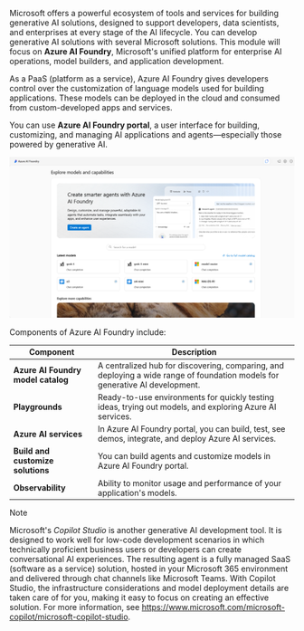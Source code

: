 Microsoft offers a powerful ecosystem of tools and services for building generative AI solutions, designed to support developers, data scientists, and enterprises at every stage of the AI lifecycle. You can develop generative AI solutions with several Microsoft solutions. This module will focus on **Azure AI Foundry**, Microsoft's unified platform for enterprise AI operations, model builders, and application development. 

As a PaaS (platform as a service), Azure AI Foundry gives developers control over the customization of language models used for building applications. These models can be deployed in the cloud and consumed from custom-developed apps and services. 

You can use **Azure AI Foundry portal**, a user interface for building, customizing, and managing AI applications and agents—especially those powered by generative AI. 

![Screenshot of Azure AI Foundry.](../media/foundry-home-page.png)

Components of Azure AI Foundry include: 

|**Component**|**Description**|
|-|-|
|**Azure AI Foundry model catalog**|A centralized hub for discovering, comparing, and deploying a wide range of foundation models for generative AI development.| 
|**Playgrounds**|Ready-to-use environments for quickly testing ideas, trying out models, and exploring Azure AI services.|
|**Azure AI services**|In Azure AI Foundry portal, you can build, test, see demos, integrate, and deploy Azure AI services.|
|**Build and customize solutions**|You can build agents and customize models in Azure AI Foundry portal.|
|**Observability**|Ability to monitor usage and performance of your application's models.| 

>[!NOTE]
>Microsoft's *Copilot Studio* is another generative AI development tool. It is designed to work well for low-code development scenarios in which technically proficient business users or developers can create conversational AI experiences. The resulting agent is a fully managed SaaS (software as a service) solution, hosted in your Microsoft 365 environment and delivered through chat channels like Microsoft Teams. With Copilot Studio, the infrastructure considerations and model deployment details are taken care of for you, making it easy to focus on creating an effective solution. For more information, see https://www.microsoft.com/microsoft-copilot/microsoft-copilot-studio.

